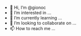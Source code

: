- 👋 Hi, I’m @gionoc
- 👀 I’m interested in ...
- 🌱 I’m currently learning ...
- 💞️ I’m looking to collaborate on ...
- 📫 How to reach me ...

<!---
gionoc/gionoc is a ✨ special ✨ repository because its `README.md` (this file) appears on your GitHub profile.
You can click the Preview link to take a look at your changes.
--->
